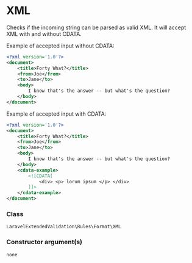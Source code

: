 # XML
Checks if the incoming string can be parsed as valid XML. It will accept XML with and without CDATA.

Example of accepted input without CDATA:

```xml
<?xml version='1.0'?>
<document>
    <title>Forty What?</title>
    <from>Joe</from>
    <to>Jane</to>
    <body>
        I know that's the answer -- but what's the question?
    </body>
</document>
```

Example of accepted input with CDATA:

```xml
<?xml version='1.0'?>
<document>
    <title>Forty What?</title>
    <from>Joe</from>
    <to>Jane</to>
    <body>
        I know that's the answer -- but what's the question?
    </body>
    <cdata-example>
        <![CDATA[
            <div> <p> lorum ipsum </p> </div>
        ]]>
    </cdata-example>
</document>
```

### Class
`LaravelExtendedValidation\Rules\Format\XML`

### Constructor argument(s)

```php
none
```
